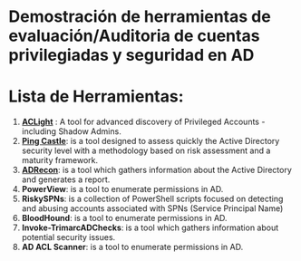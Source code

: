 # Demostración de herramientas de evaluación/Auditoria de cuentas privilegiadas y seguridad en AD

# Lista de Herramientas:
1. [**ACLight**](https://github.com/cyberark/ACLight) : A tool for advanced discovery of Privileged Accounts - including Shadow Admins.
2. [**Ping Castle**](https://github.com/vletoux/pingcastle): is a tool designed to assess quickly the Active Directory security level with a methodology based on risk assessment and a maturity framework.
3. [**ADRecon**](https://github.com/sense-of-security/ADRecon): is a tool which gathers information about the Active Directory and generates a report.
4. **PowerView**: is a tool to enumerate permissions in AD.
5. **RiskySPNs**: is a collection of PowerShell scripts focused on detecting and abusing accounts associated with SPNs (Service Principal Name)
6. **BloodHound**: is a tool to enumerate permissions in AD.
7. **Invoke-TrimarcADChecks**: is a tool which gathers information about potential security issues.
8. **AD ACL Scanner**: is a tool to enumerate permissions in AD.

